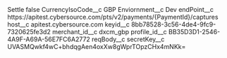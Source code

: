 <?xml version="1.0" encoding="UTF-8"?>
<CustomMetadata xmlns="http://soap.sforce.com/2006/04/metadata" xmlns:xsi="http://www.w3.org/2001/XMLSchema-instance" xmlns:xsd="http://www.w3.org/2001/XMLSchema">
    <label>Settle</label>
    <protected>false</protected>
    <values>
        <field>CurrencyIsoCode__c</field>
        <value xsi:type="xsd:string">GBP</value>
    </values>
    <values>
        <field>Enviornment__c</field>
        <value xsi:type="xsd:string">Dev</value>
    </values>
    <values>
        <field>endPoint__c</field>
        <value xsi:type="xsd:string">https://apitest.cybersource.com/pts/v2/payments/{PaymentId}/captures</value>
    </values>
    <values>
        <field>host__c</field>
        <value xsi:type="xsd:string">apitest.cybersource.com</value>
    </values>
    <values>
        <field>keyid__c</field>
        <value xsi:type="xsd:string">8bb78528-3c56-4de4-9fc9-7320625fe3d2</value>
    </values>
    <values>
        <field>merchant_id__c</field>
        <value xsi:type="xsd:string">dxcm_gbp</value>
    </values>
    <values>
        <field>profile_id__c</field>
        <value xsi:type="xsd:string">BB35D3D1-2546-4A9F-A69A-56E7FC6A2772</value>
    </values>
    <values>
        <field>reqBody__c</field>
        <value xsi:nil="true"/>
    </values>
    <values>
        <field>secretKey__c</field>
        <value xsi:type="xsd:string">UVASMQwkf4wC+bhdqgAen4oxXw8gWprTOpzCHx4mNKk=</value>
    </values>
</CustomMetadata>

